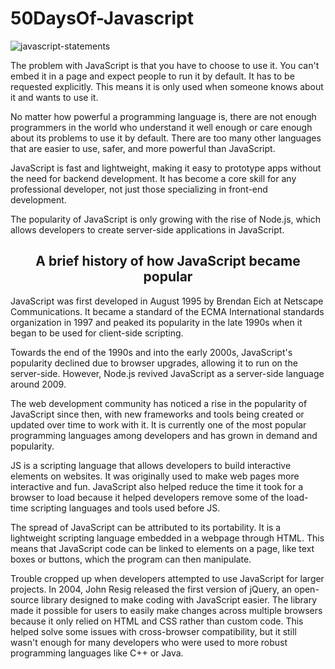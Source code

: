 # 50DaysOf-Javascript

![javascript-statements](https://github.com/UtshadasCSE/100DaysOf-Javascript/assets/75168319/d40fe06b-8311-4ac9-b23f-d78618f86f41)

The problem with JavaScript is that you have to choose to use it. You can't embed it in a page and expect people to run it by default. It has to be requested explicitly. This means it is only used when someone knows about it and wants to use it.

No matter how powerful a programming language is, there are not enough programmers in the world who understand it well enough or care enough about its problems to use it by default. There are too many other languages that are easier to use, safer, and more powerful than JavaScript.

JavaScript is fast and lightweight, making it easy to prototype apps without the need for backend development. It has become a core skill for any professional developer, not just those specializing in front-end development.

The popularity of JavaScript is only growing with the rise of Node.js, which allows developers to create server-side applications in JavaScript.


<h2 align="center">A brief history of how JavaScript became popular</h2>

JavaScript was first developed in August 1995 by Brendan Eich at Netscape Communications. It became a standard of the ECMA International standards organization in 1997 and peaked its popularity in the late 1990s when it began to be used for client-side scripting.

Towards the end of the 1990s and into the early 2000s, JavaScript's popularity declined due to browser upgrades, allowing it to run on the server-side. However, Node.js revived JavaScript as a server-side language around 2009.

The web development community has noticed a rise in the popularity of JavaScript since then, with new frameworks and tools being created or updated over time to work with it. It is currently one of the most popular programming languages among developers and has grown in demand and popularity.

JS is a scripting language that allows developers to build interactive elements on websites. It was originally used to make web pages more interactive and fun. JavaScript also helped reduce the time it took for a browser to load because it helped developers remove some of the load-time scripting languages and tools used before JS.

The spread of JavaScript can be attributed to its portability. It is a lightweight scripting language embedded in a webpage through HTML. This means that JavaScript code can be linked to elements on a page, like text boxes or buttons, which the program can then manipulate.

Trouble cropped up when developers attempted to use JavaScript for larger projects. In 2004, John Resig released the first version of jQuery, an open-source library designed to make coding with JavaScript easier. The library made it possible for users to easily make changes across multiple browsers because it only relied on HTML and CSS rather than custom code. This helped solve some issues with cross-browser compatibility, but it still wasn't enough for many developers who were used to more robust programming languages like C++ or Java.
